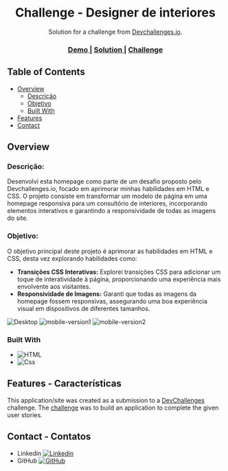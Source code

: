 <!-- Please update value in the {}  -->

<h1 align="center">Challenge - Designer de interiores</h1>

<div align="center">
   Solution for a challenge from  <a href="http://devchallenges.io" target="_blank">Devchallenges.io</a>.
</div>

<div align="center">
  <h3>
    <a href="https://cefet-igor.github.io/Challenge-interior-consultant/">
      Demo
    </a>
    <span> | </span>
    <a href="https://github.com/CEFET-Igor/Challenge-interior-consultant">
      Solution
    </a>
    <span> | </span>
    <a href="https://legacy.devchallenges.io/challenges/Jymh2b2FyebRTUljkNcb">
      Challenge
    </a>
  </h3>
</div>

<!-- TABLE OF CONTENTS -->

## Table of Contents

- [Overview](#overview)
  - [Descrição](#descrição)
  - [Objetivo](#objetivo)
  - [Built With](#built-with)
- [Features](#features)
- [Contact](#contact)

<!-- OVERVIEW -->

<a name="Overview"></a>
## Overview

<a name="Descrição"></a>
### Descrição:

Desenvolvi esta homepage como parte de um desafio proposto pelo Devchallenges.io, focado em aprimorar minhas habilidades em HTML e CSS. O projeto consiste em transformar um modelo de página em uma homepage responsiva para um consultório de interiores, incorporando elementos interativos e garantindo a responsividade de todas as imagens do site.

<a name="Objetivo"></a>
### Objetivo:

O objetivo principal deste projeto é aprimorar  as habilidades em HTML e CSS, desta vez explorando habilidades como:

- **Transições CSS Interativas:** Explorei transições CSS para adicionar um toque de interatividade à página, proporcionando uma experiência mais envolvente aos visitantes.
- **Responsividade de Imagens:** Garanti que todas as imagens da homepage fossem responsivas, assegurando uma boa experiência visual em dispositivos de diferentes tamanhos.

![Desktop](https://github.com/CEFET-Igor/Challenge-interior-consultant/assets/113212275/b72c1168-bb81-4bd6-b58a-af6cc44ec4a4)
![mobile-version1](https://github.com/CEFET-Igor/Challenge-interior-consultant/assets/113212275/70285b4f-d12d-466d-bce1-0583dd5b1e9e)
![mobile-version2](https://github.com/CEFET-Igor/Challenge-interior-consultant/assets/113212275/076e72af-fcfa-4866-a8e6-d20e0761db57)


<a name="Built With"></a>

### Built With

- ![HTML](https://img.shields.io/badge/HTML5-E34F26?style=for-the-badge&logo=html5&logoColor=white)
- ![Css](https://img.shields.io/badge/CSS3-1572B6?style=for-the-badge&logo=css3&logoColor=white)

<a name="Features"></a>
## Features - Características

<!-- List the features of your application or follow the template. Don't share the figma file here :) -->

This application/site was created as a submission to a [DevChallenges](https://devchallenges.io/challenges) challenge. The [challenge](https://devchallenges.io/challenges/wBunSb7FPrIepJZAg0sY) was to build an application to complete the given user stories.

<a name="Contact"></a>
## Contact - Contatos

- Linkedin [![Linkedin](https://img.shields.io/badge/LinkedIn-0077B5?style=for-the-badge&logo=linkedin&logoColor=white)](https://www.linkedin.com/in/igorguicampos/)
- GitHub [![GitHub](https://img.shields.io/github/followers/CEFET-Igor.svg?style=social&label=Follow&maxAge=2592000)](https://github.com/CEFET-Igor)
